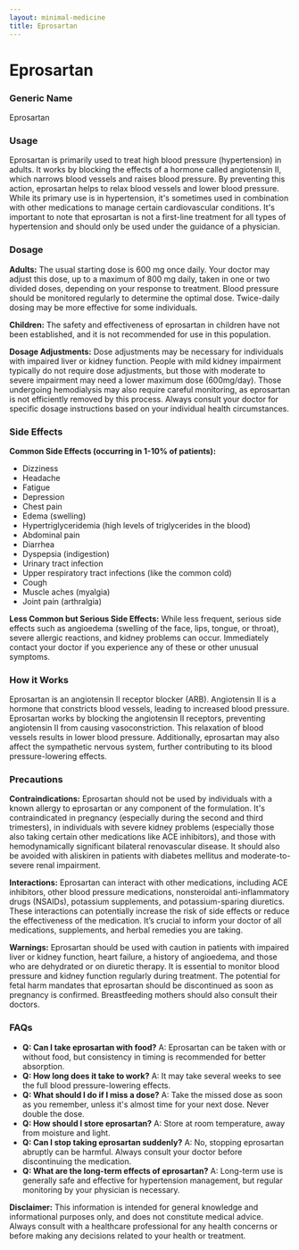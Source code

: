 ```yaml
---
layout: minimal-medicine
title: Eprosartan
---
```


# Eprosartan
### Generic Name
Eprosartan

### Usage
Eprosartan is primarily used to treat high blood pressure (hypertension) in adults.  It works by blocking the effects of a hormone called angiotensin II, which narrows blood vessels and raises blood pressure. By preventing this action, eprosartan helps to relax blood vessels and lower blood pressure. While its primary use is in hypertension, it's sometimes used in combination with other medications to manage certain cardiovascular conditions.  It's important to note that eprosartan is not a first-line treatment for all types of hypertension and should only be used under the guidance of a physician.

### Dosage
**Adults:** The usual starting dose is 600 mg once daily.  Your doctor may adjust this dose, up to a maximum of 800 mg daily, taken in one or two divided doses, depending on your response to treatment.  Blood pressure should be monitored regularly to determine the optimal dose. Twice-daily dosing may be more effective for some individuals.

**Children:** The safety and effectiveness of eprosartan in children have not been established, and it is not recommended for use in this population.

**Dosage Adjustments:**  Dose adjustments may be necessary for individuals with impaired liver or kidney function. People with mild kidney impairment typically do not require dose adjustments, but those with moderate to severe impairment may need a lower maximum dose (600mg/day).  Those undergoing hemodialysis may also require careful monitoring, as eprosartan is not efficiently removed by this process.  Always consult your doctor for specific dosage instructions based on your individual health circumstances.

### Side Effects
**Common Side Effects (occurring in 1-10% of patients):**

* Dizziness
* Headache
* Fatigue
* Depression
* Chest pain
* Edema (swelling)
* Hypertriglyceridemia (high levels of triglycerides in the blood)
* Abdominal pain
* Diarrhea
* Dyspepsia (indigestion)
* Urinary tract infection
* Upper respiratory tract infections (like the common cold)
* Cough
* Muscle aches (myalgia)
* Joint pain (arthralgia)

**Less Common but Serious Side Effects:**  While less frequent, serious side effects such as angioedema (swelling of the face, lips, tongue, or throat),  severe allergic reactions, and kidney problems can occur.  Immediately contact your doctor if you experience any of these or other unusual symptoms.


### How it Works
Eprosartan is an angiotensin II receptor blocker (ARB). Angiotensin II is a hormone that constricts blood vessels, leading to increased blood pressure. Eprosartan works by blocking the angiotensin II receptors, preventing angiotensin II from causing vasoconstriction. This relaxation of blood vessels results in lower blood pressure.  Additionally, eprosartan may also affect the sympathetic nervous system, further contributing to its blood pressure-lowering effects.

### Precautions
**Contraindications:** Eprosartan should not be used by individuals with a known allergy to eprosartan or any component of the formulation. It's contraindicated in pregnancy (especially during the second and third trimesters), in individuals with severe kidney problems (especially those also taking certain other medications like ACE inhibitors), and those with hemodynamically significant bilateral renovascular disease. It should also be avoided with aliskiren in patients with diabetes mellitus and moderate-to-severe renal impairment.


**Interactions:** Eprosartan can interact with other medications, including ACE inhibitors, other blood pressure medications, nonsteroidal anti-inflammatory drugs (NSAIDs), potassium supplements, and potassium-sparing diuretics.  These interactions can potentially increase the risk of side effects or reduce the effectiveness of the medication. It’s crucial to inform your doctor of all medications, supplements, and herbal remedies you are taking.

**Warnings:**  Eprosartan should be used with caution in patients with impaired liver or kidney function, heart failure,  a history of angioedema, and those who are dehydrated or on diuretic therapy.  It is essential to monitor blood pressure and kidney function regularly during treatment.  The potential for fetal harm mandates that eprosartan should be discontinued as soon as pregnancy is confirmed.  Breastfeeding mothers should also consult their doctors.


### FAQs
* **Q: Can I take eprosartan with food?** A: Eprosartan can be taken with or without food, but consistency in timing is recommended for better absorption.
* **Q: How long does it take to work?** A: It may take several weeks to see the full blood pressure-lowering effects.
* **Q: What should I do if I miss a dose?** A: Take the missed dose as soon as you remember, unless it's almost time for your next dose.  Never double the dose.
* **Q: How should I store eprosartan?** A: Store at room temperature, away from moisture and light.
* **Q: Can I stop taking eprosartan suddenly?** A: No, stopping eprosartan abruptly can be harmful.  Always consult your doctor before discontinuing the medication.
* **Q: What are the long-term effects of eprosartan?** A: Long-term use is generally safe and effective for hypertension management, but regular monitoring by your physician is necessary.

**Disclaimer:** This information is intended for general knowledge and informational purposes only, and does not constitute medical advice.  Always consult with a healthcare professional for any health concerns or before making any decisions related to your health or treatment.

